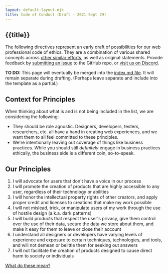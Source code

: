 ```yaml
---
layout: default-layout.njk
title: Code of Conduct (Draft - 2021 Sept 29)
---
```

<section>

# {{title}}

The following directives represent an early draft of possibilities for our web professional code of ethics. They are a combination of various shared concepts across [other similar efforts](https://github.com/DrunkenUX/web-ethics-commitment/blob/main/src/index.md#helpful-resources), as well as original statements. Provide feedback by [submitting an issue](https://github.com/DrunkenUX/web-ethics-commitment/issues) to the GitHub repo, or [visit us on Discord](https://drunkenux.com/discord). 
  
**TO DO:** This page will eventually be merged into the [index.md file](https://github.com/DrunkenUX/web-ethics-commitment/blob/main/src/index.md). It will remain separate during drafting. (Perhaps leave separate and include into the template as a partial.)
  
## Context for Principles
  
When thinking about what is and is not being included in the list, we are considering the following:
  
* They should be role agnostic. Designers, developers, testers, researchers, etc. all have a hand in creating web experiences, and we want them to all feel committed to these principles.
* We're intentionally leaving out coverage of things like business practices. While you should still *definitely* engage in business practices ethically, the business side is a different coin, so-to-speak.
  
## Our Principles

1. I will advocate for users that don't have a voice in our process
2. I will promote the creation of products that are highly accessible to any user, regardless of their technology or abilities
3. I will honor the intellectual property rights of other creators, and apply proper credit and licenses to creations that make my work possible
4. I will not mislead, trick, or manipulate users of my work through the use of hostile design (a.k.a. dark patterns) 
5. I will build products that respect the user's privacy, give them control over the use of their data, secure the data we store about them, and make it easy for them to leave or close their account
6. I understand all designers or developers have varying levels of experience and exposure to certain techniques, technologies, and tools, and will not demean or belittle them for seeking out answers
7. I will not facilitate the creation of products designed to cause direct harm to society or individuals

[What do these mean?](#)
</section>
